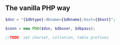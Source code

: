 The vanilla PHP way
-------------------
```php
$dsn = "{$dbtype}:dbname={$dbname};host={$host}";

$conn = new PDO($dsn, $dbuser, $dbpass);

//TODO: set charset, collation, table prefixes
```
